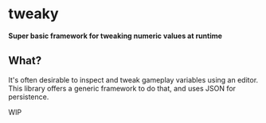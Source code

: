# tweaky

**Super basic framework for tweaking numeric values at runtime**

## What?

It's often desirable to inspect and tweak gameplay variables using an editor. This library offers a generic framework to do that, and uses JSON for persistence.

WIP
